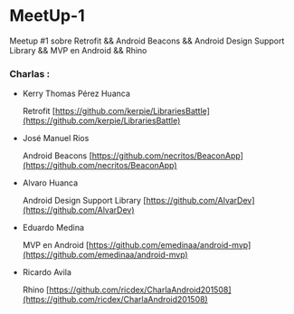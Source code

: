 # MeetUp-1
Meetup #1  sobre Retrofit && Android Beacons && Android Design Support Library && MVP en Android && Rhino


### Charlas :

- Kerry Thomas Pérez Huanca

  Retrofit  [https://github.com/kerpie/LibrariesBattle](https://github.com/kerpie/LibrariesBattle)
  
- José Manuel Rios

  Android Beacons [https://github.com/necritos/BeaconApp](https://github.com/necritos/BeaconApp)
  
- Alvaro Huanca

  Android Design Support Library [https://github.com/AlvarDev](https://github.com/AlvarDev)
  
- Eduardo Medina

  MVP en Android [https://github.com/emedinaa/android-mvp](https://github.com/emedinaa/android-mvp)

- Ricardo Avila 

  Rhino [https://github.com/ricdex/CharlaAndroid201508](https://github.com/ricdex/CharlaAndroid201508)
